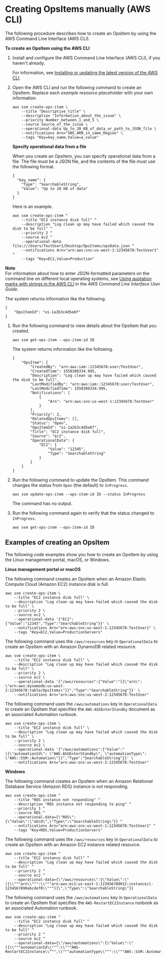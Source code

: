# Creating OpsItems manually \(AWS CLI\)<a name="OpsCenter-creating-OpsItems-CLI"></a>

The following procedure describes how to create an OpsItem by using the AWS Command Line Interface \(AWS CLI\)\.

**To create an OpsItem using the AWS CLI**

1. Install and configure the AWS Command Line Interface \(AWS CLI\), if you haven't already\.

   For information, see [Installing or updating the latest version of the AWS CLI](https://docs.aws.amazon.com/cli/latest/userguide/getting-started-install.html)\.

1. Open the AWS CLI and run the following command to create an OpsItem\. Replace each *example resource placeholder* with your own information\.

   ```
   aws ssm create-ops-item \
       --title "Descriptive_title" \
       --description "Information_about_the_issue" \
       --priority Number_between_1_and_5 \
       --source Source_of_the_issue \
       --operational-data Up_to_20_KB_of_data_or_path_to_JSON_file \
       --notifications Arn="SNS_ARN_in_same_Region" \
       --tags "Key=key_name,Value=a_value"
   ```

   **Specify operational data from a file**

   When you create an OpsItem, you can specify operational data from a file\. The file must be a JSON file, and the contents of the file must use the following format\.

   ```
   {
     "key_name": {
       "Type": "SearchableString",
       "Value": "Up to 20 KB of data"
     }
   }
   ```

   Here is an example\.

   ```
   aws ssm create-ops-item ^
       --title "EC2 instance disk full" ^
       --description "Log clean up may have failed which caused the disk to be full" ^
       --priority 2 ^
       --source ec2 ^
       --operational-data file:///Users/TestUser1/Desktop/OpsItems/opsData.json ^
       --notifications Arn="arn:aws:sns:us-west-1:12345678:TestUser1" ^
       --tags "Key=EC2,Value=Production"
   ```
**Note**  
For information about how to enter JSON\-formatted parameters on the command line on different local operating systems, see [Using quotation marks with strings in the AWS CLI](https://docs.aws.amazon.com/cli/latest/userguide/cli-usage-parameters-quoting-strings.html) in the *AWS Command Line Interface User Guide*\.

   The system returns information like the following\.

   ```
   {
       "OpsItemId": "oi-1a2b3c4d5e6f"
   }
   ```

1. Run the following command to view details about the OpsItem that you created\.

   ```
   aws ssm get-ops-item --ops-item-id ID
   ```

   The system returns information like the following\.

   ```
   {
       "OpsItem": {
           "CreatedBy": "arn:aws:iam::12345678:user/TestUser",
           "CreatedTime": 1558386334.995,
           "Description": "Log clean up may have failed which caused the disk to be full",
           "LastModifiedBy": "arn:aws:iam::12345678:user/TestUser",
           "LastModifiedTime": 1558386334.995,
           "Notifications": [
               {
                   "Arn": "arn:aws:sns:us-west-1:12345678:TestUser"
               }
           ],
           "Priority": 2,
           "RelatedOpsItems": [],
           "Status": "Open",
           "OpsItemId": "oi-1a2b3c4d5e6f",
           "Title": "EC2 instance disk full",
           "Source": "ec2",
           "OperationalData": {
               "EC2": {
                   "Value": "12345",
                   "Type": "SearchableString"
               }
           }
       }
   }
   ```

1. Run the following command to update the OpsItem\. This command changes the status from `Open` \(the default\) to `InProgress`\.

   ```
   aws ssm update-ops-item --ops-item-id ID --status InProgress
   ```

   The command has no output\.

1. Run the following command again to verify that the status changed to `InProgress`\.

   ```
   aws ssm get-ops-item --ops-item-id ID
   ```

## Examples of creating an OpsItem<a name="OpsCenter_creating_OpsItems-CLI_examples"></a>

The following code examples show you how to create an OpsItem by using the Linux management portal, macOS, or Windows\. 

**Linux management portal or macOS**

The following command creates an OpsItem when an Amazon Elastic Compute Cloud \(Amazon EC2\) instance disk is full\. 

```
aws ssm create-ops-item \
    --title "EC2 instance disk full" \
    --description "Log clean up may have failed which caused the disk to be full" \
    --priority 2 \
    --source ec2 \
    --operational-data '{"EC2":{"Value":"12345","Type":"SearchableString"}}' \
    --notifications Arn="arn:aws:sns:us-west-1:12345678:TestUser1" \
    --tags "Key=EC2,Value=ProductionServers"
```

The following command uses the `/aws/resources` key in `OperationalData` to create an OpsItem with an Amazon DynamoDB related resource\.

```
aws ssm create-ops-item \
    --title "EC2 instance disk full" \
    --description "Log clean up may have failed which caused the disk to be full" \
    --priority 2 \
    --source ec2 \
    --operational-data '{"/aws/resources":{"Value":"[{\"arn\": \"arn:aws:dynamodb:us-west-2:12345678:table/OpsItems\"}]","Type":"SearchableString"}}' \
    --notifications Arn="arn:aws:sns:us-west-2:12345678:TestUser"
```

The following command uses the `/aws/automations` key in `OperationalData` to create an OpsItem that specifies the `AWS-ASGEnterStandby` document as an associated Automation runbook\.

```
aws ssm create-ops-item \
    --title "EC2 instance disk full" \
    --description "Log clean up may have failed which caused the disk to be full" \
    --priority 2 \
    --source ec2 \
    --operational-data '{"/aws/automations":{"Value":"[{\"automationId\": \"AWS-ASGEnterStandby\", \"automationType\": \"AWS::SSM::Automation\"}]","Type":"SearchableString"}}' \
    --notifications Arn="arn:aws:sns:us-west-2:12345678:TestUser"
```

**Windows**

The following command creates an OpsItem when an Amazon Relational Database Service \(Amazon RDS\) instance is not responding\. 

```
aws ssm create-ops-item ^
    --title "RDS instance not responding" ^
    --description "RDS instance not responding to ping" ^
    --priority 1 ^
    --source RDS ^
    --operational-data={\"RDS\":{\"Value\":\"abcd\",\"Type\":\"SearchableString\"}} ^
    --notifications Arn="arn:aws:sns:us-west-1:12345678:TestUser1" ^
    --tags "Key=RDS,Value=ProductionServers"
```

The following command uses the `/aws/resources` key in `OperationalData` to create an OpsItem with an Amazon EC2 instance related resource\.

```
aws ssm create-ops-item ^
    --title "EC2 instance disk full" ^
    --description "Log clean up may have failed which caused the disk to be full" ^
    --priority 2 ^
    --source ec2 ^
    --operational-data={\"/aws/resources\":{\"Value\":\"[{\\"""arn\\""":\\"""arn:aws:ec2:us-east-1:123456789012:instance/i-1234567890abcdef0\\"""}]\",\"Type\":\"SearchableString\"}}
```

The following command uses the `/aws/automations` key in `OperationalData` to create an OpsItem that specifies the `AWS-RestartEC2Instance` runbook as an associated Automation runbook\.

```
aws ssm create-ops-item ^
    --title "EC2 instance disk full" ^
    --description "Log clean up may have failed which caused the disk to be full" ^
    --priority 2 ^
    --source ec2 ^
    --operational-data={\"/aws/automations\":{\"Value\":\"[{\\"""automationId\\""":\\"""AWS-RestartEC2Instance\\”"",\\"""automationType\\""":\\"""AWS::SSM::Automation\\"""}]\",\"Type\":\"SearchableString\"}}
```